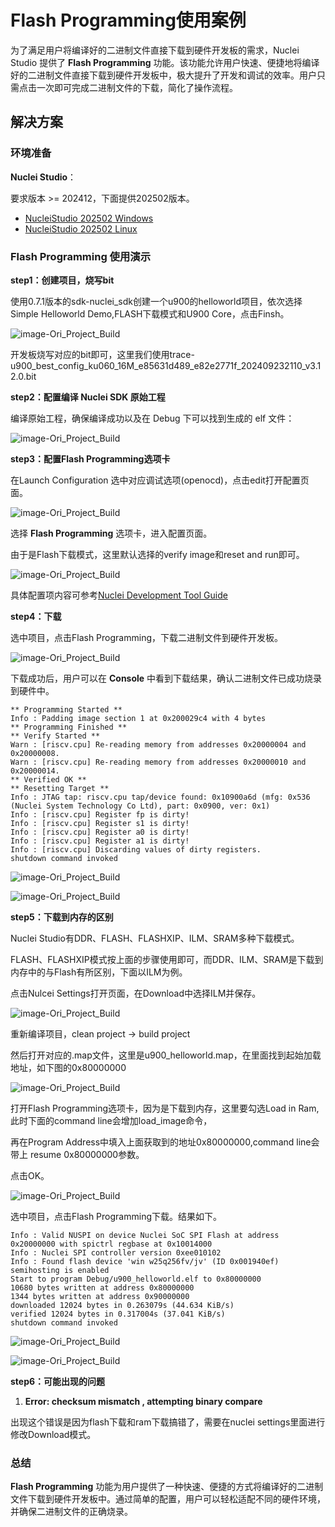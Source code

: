 # Flash Programming使用案例

为了满足用户将编译好的二进制文件直接下载到硬件开发板的需求，Nuclei Studio 提供了 **Flash Programming** 功能。该功能允许用户快速、便捷地将编译好的二进制文件直接下载到硬件开发板中，极大提升了开发和调试的效率。用户只需点击一次即可完成二进制文件的下载，简化了操作流程。

## 解决方案

### 环境准备

**Nuclei Studio**：

要求版本 >= 202412，下面提供202502版本。

- [NucleiStudio 202502 Windows](https://download.nucleisys.com/upload/files/nucleistudio/NucleiStudio_IDE_202502-win64.zip)
- [NucleiStudio 202502 Linux](https://download.nucleisys.com/upload/files/nucleistudio/NucleiStudio_IDE_202502-lin64.tgz)

### Flash Programming 使用演示

**step1：创建项目，烧写bit**

使用0.7.1版本的sdk-nuclei_sdk创建一个u900的helloworld项目，依次选择Simple Helloworld Demo,FLASH下载模式和U900 Core，点击Finsh。

![image-Ori_Project_Build](asserts/images/20/20.png)

开发板烧写对应的bit即可，这里我们使用trace-u900_best_config_ku060_16M_e85631d489_e82e2771f_202409232110_v3.12.0.bit

**step2：配置编译 Nuclei SDK 原始工程**

编译原始工程，确保编译成功以及在 Debug 下可以找到生成的 elf 文件：

![image-Ori_Project_Build](asserts/images/20/20-1.png)

**step3：配置Flash Programming选项卡**

在Launch Configuration 选中对应调试选项(openocd)，点击edit打开配置页面。

![image-Ori_Project_Build](asserts/images/20/20-2.png)

选择 **Flash Programming** 选项卡，进入配置页面。

由于是Flash下载模式，这里默认选择的verify image和reset and run即可。

![image-Ori_Project_Build](asserts/images/20/20-3.png)

具体配置项内容可参考[Nuclei Development Tool Guide](https://download.nucleisys.com/upload/files/doc/nucleistudio/NucleiStudio_User_Guide.202502.pdf)

**step4：下载**

选中项目，点击Flash Programming，下载二进制文件到硬件开发板。

![image-Ori_Project_Build](asserts/images/20/20-4.png)

下载成功后，用户可以在 **Console** 中看到下载结果，确认二进制文件已成功烧录到硬件中。

~~~
** Programming Started **
Info : Padding image section 1 at 0x200029c4 with 4 bytes
** Programming Finished **
** Verify Started **
Warn : [riscv.cpu] Re-reading memory from addresses 0x20000004 and 0x20000008.
Warn : [riscv.cpu] Re-reading memory from addresses 0x20000010 and 0x20000014.
** Verified OK **
** Resetting Target **
Info : JTAG tap: riscv.cpu tap/device found: 0x10900a6d (mfg: 0x536 (Nuclei System Technology Co Ltd), part: 0x0900, ver: 0x1)
Info : [riscv.cpu] Register fp is dirty!
Info : [riscv.cpu] Register s1 is dirty!
Info : [riscv.cpu] Register a0 is dirty!
Info : [riscv.cpu] Register a1 is dirty!
Info : [riscv.cpu] Discarding values of dirty registers.
shutdown command invoked
~~~



![image-Ori_Project_Build](asserts/images/20/20-5.png)

![image-Ori_Project_Build](asserts/images/20/20-6.png)

**step5：下载到内存的区别**

Nuclei Studio有DDR、FLASH、FLASHXIP、ILM、SRAM多种下载模式。

FLASH、FLASHXIP模式按上面的步骤使用即可，而DDR、ILM、SRAM是下载到内存中的与Flash有所区别，下面以ILM为例。

点击Nulcei Settings打开页面，在Download中选择ILM并保存。

![image-Ori_Project_Build](asserts/images/20/20-7.png)

重新编译项目，clean project -> build project

然后打开对应的.map文件，这里是u900_helloworld.map，在里面找到起始加载地址，如下图的0x80000000

![image-Ori_Project_Build](asserts/images/20/20-8.png)

打开Flash Programming选项卡，因为是下载到内存，这里要勾选Load in Ram,此时下面的command line会增加load_image命令，

再在Program Address中填入上面获取到的地址0x80000000,command line会带上 resume 0x80000000参数。

点击OK。

![image-Ori_Project_Build](asserts/images/20/20-9.png)



选中项目，点击Flash Programming下载。结果如下。

~~~
Info : Valid NUSPI on device Nuclei SoC SPI Flash at address 0x20000000 with spictrl regbase at 0x10014000
Info : Nuclei SPI controller version 0xee010102
Info : Found flash device 'win w25q256fv/jv' (ID 0x001940ef)
semihosting is enabled
Start to program Debug/u900_helloworld.elf to 0x80000000
10680 bytes written at address 0x80000000
1344 bytes written at address 0x90000000
downloaded 12024 bytes in 0.263079s (44.634 KiB/s)
verified 12024 bytes in 0.317004s (37.041 KiB/s)
shutdown command invoked
~~~



![image-Ori_Project_Build](asserts/images/20/20-10.png)

![image-Ori_Project_Build](asserts/images/20/20-11.png)



**step6：可能出现的问题**

1. **Error: checksum mismatch , attempting binary compare**

出现这个错误是因为flash下载和ram下载搞错了，需要在nuclei settings里面进行修改Download模式。

### 总结

**Flash Programming** 功能为用户提供了一种快速、便捷的方式将编译好的二进制文件下载到硬件开发板中。通过简单的配置，用户可以轻松适配不同的硬件环境，并确保二进制文件的正确烧录。


